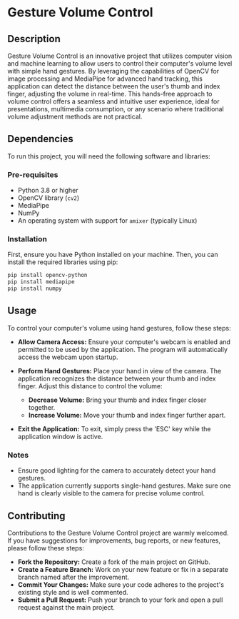 # Gesture Volume Control

## Description
Gesture Volume Control is an innovative project that utilizes computer vision and machine learning to allow users to control their computer's volume level with simple hand gestures. By leveraging the capabilities of OpenCV for image processing and MediaPipe for advanced hand tracking, this application can detect the distance between the user's thumb and index finger, adjusting the volume in real-time. This hands-free approach to volume control offers a seamless and intuitive user experience, ideal for presentations, multimedia consumption, or any scenario where traditional volume adjustment methods are not practical.

## Dependencies

To run this project, you will need the following software and libraries:

### Pre-requisites
- Python 3.8 or higher
- OpenCV library (`cv2`)
- MediaPipe
- NumPy
- An operating system with support for `amixer` (typically Linux)

### Installation

First, ensure you have Python installed on your machine. Then, you can install the required libraries using pip:

```bash
pip install opencv-python
pip install mediapipe
pip install numpy
```


## Usage

To control your computer's volume using hand gestures, follow these steps:

- **Allow Camera Access:** Ensure your computer's webcam is enabled and permitted to be used by the application. The program will automatically access the webcam upon startup.

- **Perform Hand Gestures:** Place your hand in view of the camera. The application recognizes the distance between your thumb and index finger. Adjust this distance to control the volume:
  - **Decrease Volume:** Bring your thumb and index finger closer together.
  - **Increase Volume:** Move your thumb and index finger further apart.

- **Exit the Application:** To exit, simply press the 'ESC' key while the application window is active.

### Notes

- Ensure good lighting for the camera to accurately detect your hand gestures.
- The application currently supports single-hand gestures. Make sure one hand is clearly visible to the camera for precise volume control.

## Contributing

Contributions to the Gesture Volume Control project are warmly welcomed. If you have suggestions for improvements, bug reports, or new features, please follow these steps:

- **Fork the Repository:** Create a fork of the main project on GitHub.
- **Create a Feature Branch:** Work on your new feature or fix in a separate branch named after the improvement.
- **Commit Your Changes:** Make sure your code adheres to the project's existing style and is well commented.
- **Submit a Pull Request:** Push your branch to your fork and open a pull request against the main project.



